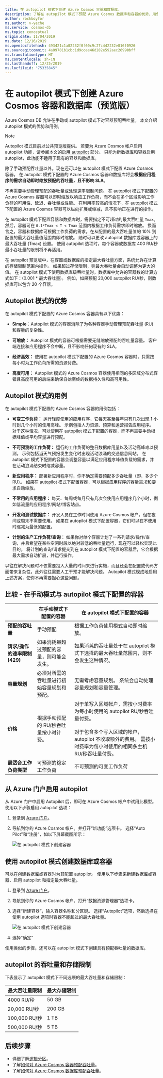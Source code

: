 ```yaml
---
title: 在 autopilot 模式下创建 Azure Cosmos 容器和数据库。
description: 了解在 autopilot 模式下预配 Azure Cosmos 数据库和容器的优势、用例和方法。
author: rockboyfor
ms.author: v-yeche
ms.service: cosmos-db
ms.topic: conceptual
origin.date: 11/04/2019
ms.date: 12/16/2019
ms.openlocfilehash: 493421c1a02232f0f60c9c27c442232e816f0926
ms.sourcegitcommit: 4a09701b1cbc1d9ccee46d282e592aec26998bff
ms.translationtype: HT
ms.contentlocale: zh-CN
ms.lasthandoff: 12/25/2019
ms.locfileid: "75335845"
---
```

<!--Not Available on AZURE CHINA CLOUD currently-->
<!--CONFIRM BEFORE RELEASEMENT-->
# <a name="create-azure-cosmos-containers-and-databases-in-autopilot-mode-preview"></a>在 autopilot 模式下创建 Azure Cosmos 容器和数据库（预览版）

Azure Cosmos DB 允许在手动或 autopilot 模式下对容器预配吞吐量。 本文介绍 autopilot 模式的优势和用例。

> [!NOTE]
> Autopilot 模式目前以公共预览版提供。 若要为 Azure Cosmos 帐户启用 autopilot 功能，请参阅本文的[启用 autopilot](#enable-autopilot) 部分。 只能为新数据库和容器启用 autopilot，此功能不适用于现有的容器和数据库。

除了手动预配吞吐量以外，现在还可以在 autopilot 模式下配置 Azure Cosmos 容器。 在 autopilot 模式下配置的 Azure Cosmos 容器和数据库将会**根据应用程序的需求自动即时缩放预配的吞吐量，且不影响 SLA**。

不再需要手动管理预配的吞吐量或处理速率限制问题。 在 autopilot 模式下配置的 Azure Cosmos 容器可以即时缩放以响应工作负荷，而不会在多个区域影响工作负荷的可用性、延迟、吞吐量或性能。 在利用率较高的情况下，在 autopilot 模式下配置的 Azure Cosmos 容器可以纵向扩展或缩减，且不影响正在进行的操作。

在 autopilot 模式下配置容器和数据库时，需要指定不可超过的最大吞吐量 `Tmax`。 然后，容器可在 `0.1*Tmax < T < Tmax` 范围内根据工作负荷需求即时缩放。 换而言之，容器和数据库可根据工作负荷的需求，在从配置的最大吞吐量值的 10% 到配置的最大吞吐量值范围内即时缩放。 随时可以更改 autopilot 数据库或容器上的最大吞吐量 (Tmax) 设置。 使用 autopilot 选项时，每个容器或数据库 400 RU/秒最小吞吐量的限制将不再适用。

在 autopilot 预览版中，在容器或数据库的指定最大吞吐量方面，系统允许在计算的存储限制范围内操作。 如果超过存储限制，则最大吞吐量会自动调整为更大的值。 在 autopilot 模式下使用数据库级吞吐量时，数据库中允许的容器数的计算方式如下：(0.001 * 最大吞吐量)。 例如，如果预配 20,000 autopilot RU/秒，则数据库可以包含 20 个容器。

## <a name="benefits-of-autopilot-mode"></a>Autopilot 模式的优势

在 autopilot 模式下配置的 Azure Cosmos 容器具有以下优势：

* **Simple**：Autopilot 模式的容器消除了为各种容器手动管理预配吞吐量 (RU) 和容量的复杂性。

* **可缩放：** Autopilot 模式的容器可根据需要无缝缩放预配的吞吐量容量。 客户端连接和应用程序不会中断，且不影响任何现有的 SLA。

* **经济高效：** 使用在 autopilot 模式下配置的 Azure Cosmos 容器时，只需按每小时为工作负荷所需的资源付费。

* **高度可用：** Autopilot 模式的 Azure Cosmos 容器使用相同的多区域分布式容错且高度可用的后端来确保自始至终的数据持久性和高可用性。

## <a name="use-cases-of-autopilot-mode"></a>Autopilot 模式的用例

在 autopilot 模式下配置的 Azure Cosmos 容器的用例包括：

* **可变工作负荷：** 运行轻度使用的应用程序，它每天甚至每年只有几次出现 1 小时到几个小时的使用高峰。 示例包括人力资源、预算和运营报告应用程序。 对于这种情况，可以使用在 autopilot 模式下配置的容器，而不再需要手动根据峰值或平均容量进行预配。

* **不可预测的工作负荷：** 运行的工作负荷的整日数据库用量以及活动高峰难以预测。 示例包括当天气预报发生变化时出现活动浪涌的交通信息网站。 在 autopilot 模式下配置的容器会调整容量以满足应用程序峰值负载的需求，并在活动浪涌结束时缩减容量。

* **新应用程序：** 部署新应用程序时，你不确定需要预配多少吞吐量（即，多少个 RU）。 如果在 autopilot 模式下配置容器，可以根据应用程序的容量需求和要求自动缩放。

* **不常用的应用程序：** 每天、每周或每月只有几次会使用应用程序几个小时，例如低流量的应用程序/网站/博客站点。

* **开发和测试数据库：** 开发人员在工作时间使用 Azure Cosmos 帐户，但在夜间或周末不需要使用。 如果在 autopilot 模式下配置容器，它们可以在不使用时缩减为最低的配置。

* **计划的生产工作负荷/查询：** 如果你对单个容器计划了一系列请求/操作/查询，并且希望在某些空闲时段以绝对较低的吞吐量运行，现在可以轻松实现此目的。 将计划的查询/请求提交到在 autopilot 模式下配置的容器后，它会根据最大需求自动扩展，并运行操作。

以往在解决问题时不仅需要投入大量的时间来进行实施，而且还会在配置或代码方面带来复杂性，此外往往需要人工干预才能解决问题。 Autopilot 模式现成地启用上述方案，使你不再需要担心这些问题。

## <a name="comparison---containers-configured-in-manual-mode-vs-autopilot-mode"></a>比较 - 在手动模式与 autopilot 模式下配置的容器

|  | 在手动模式下配置的容器  | 在 autopilot 模式下配置的容器 |
|---------|---------|---------|
| **预配的吞吐量** | 手动预配 | 根据工作负荷使用模式自动即时缩放。 |
| **请求/操作的速率限制 (429)** | 如果消耗量超过预配的容量，则可能会发生。 | 如果消耗的吞吐量处于在 autopilot 模式下选择的最大吞吐量范围内，则不会发生这种情况。   |
| **容量规划** |  必须对所需的吞吐量进行初始容量规划和预配。 |    无需考虑容量规划。 系统会自动处理容量规划和容量管理。 |
| **价格** | 根据手动预配的 RU/秒吞吐量按小时计费。 | 对于单写入区域帐户，需按小时费率为每小时使用的 autopilot RU/秒吞吐量付费。 <br/><br/>对于包含多个写入区域的帐户，autopilot 不收取额外的费用。 需按小时费率为每小时使用的相同多主机 RU/秒吞吐量付费。 |
| **最适合工作负荷类型** |  可预测的稳定工作负荷|   不可预测的可变工作负荷  |

<a name="enable-autopilot"></a>
## <a name="enable-autopilot-from-azure-portal"></a>从 Azure 门户启用 autopilot

从 Azure 门户中启用 Autopilot 后，即可在 Azure Cosmos 帐户中试用此模型。 使用以下步骤启用 autopilot 选项：

1. 登录到 [Azure 门户](https://portal.azure.cn)。

2. 导航到你的 Azure Cosmos 帐户，并打开“新功能”选项卡。  选择“Auto Pilot”和“注册”，如以下屏幕截图所示：  

    ![在 autopilot 模式下创建容器](./media/provision-throughput-autopilot/enable-autopilot-azure-portal.png)

## <a name="create-a-database-or-a-container-with-autopilot-mode"></a>使用 autopilot 模式创建数据库或容器

可以在创建数据库或容器时为其配置 autopilot。 使用以下步骤来新建数据库或容器、启用 autopilot 和指定最大吞吐量。

1. 登录到 [Azure 门户](https://portal.azure.cn)。

    <!--Not Available on [Azure Cosmos explorer.](https://cosmos.azure.com/)-->

1. 导航到你的 Azure Cosmos 帐户，打开“数据资源管理器”选项卡。 

1. 选择“新建容器”，输入容器名称和分区键。  选择“Autopilot”选项，然后选择在使用 autopilot 选项时容器不能超过的最大吞吐量。 

   ![在 autopilot 模式下创建容器](./media/provision-throughput-autopilot/create-container-autopilot-mode.png)

1. 选择“确定” 

使用类似的步骤，还可以在 autopilot 模式下创建具有预配吞吐量的数据库。

<a name="autopilot-limits"></a>
## <a name="throughput-and-storage-limits-for-autopilot"></a>autopilot 的吞吐量和存储限制

下表显示了 autopilot 模式下不同选项的最大吞吐量和存储限制：

|最大吞吐量限制  |最大存储限制  |
|---------|---------|
|4000 RU/秒  |   50 GB    |
|20,000 RU/秒  |  200 GB  |
|100,000 RU/秒    |  1 TB   |
|500,000 RU/秒    |  5 TB  |

## <a name="next-steps"></a>后续步骤

* 详细了解[逻辑分区](partition-data.md)。
* 了解[如何对 Azure Cosmos 容器预配吞吐量](how-to-provision-container-throughput.md)。
* 了解[如何对 Azure Cosmos 数据库预配吞吐量](how-to-provision-database-throughput.md)。

<!-- Update_Description: new article about provision throughtput autopilot -->
<!--NEW.date: 10/28/2019-->